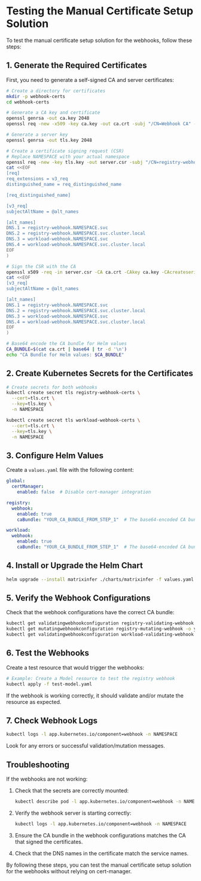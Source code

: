 # Testing the Manual Certificate Setup Solution

To test the manual certificate setup solution for the webhooks, follow these steps:

## 1. Generate the Required Certificates

First, you need to generate a self-signed CA and server certificates:

```bash
# Create a directory for certificates
mkdir -p webhook-certs
cd webhook-certs

# Generate a CA key and certificate
openssl genrsa -out ca.key 2048
openssl req -new -x509 -key ca.key -out ca.crt -subj "/CN=Webhook CA" -days 365

# Generate a server key
openssl genrsa -out tls.key 2048

# Create a certificate signing request (CSR)
# Replace NAMESPACE with your actual namespace
openssl req -new -key tls.key -out server.csr -subj "/CN=registry-webhook.NAMESPACE.svc" -config <(
cat <<EOF
[req]
req_extensions = v3_req
distinguished_name = req_distinguished_name

[req_distinguished_name]

[v3_req]
subjectAltName = @alt_names

[alt_names]
DNS.1 = registry-webhook.NAMESPACE.svc
DNS.2 = registry-webhook.NAMESPACE.svc.cluster.local
DNS.3 = workload-webhook.NAMESPACE.svc
DNS.4 = workload-webhook.NAMESPACE.svc.cluster.local
EOF
)

# Sign the CSR with the CA
openssl x509 -req -in server.csr -CA ca.crt -CAkey ca.key -CAcreateserial -out tls.crt -days 365 -extensions v3_req -extfile <(
cat <<EOF
[v3_req]
subjectAltName = @alt_names

[alt_names]
DNS.1 = registry-webhook.NAMESPACE.svc
DNS.2 = registry-webhook.NAMESPACE.svc.cluster.local
DNS.3 = workload-webhook.NAMESPACE.svc
DNS.4 = workload-webhook.NAMESPACE.svc.cluster.local
EOF
)

# Base64 encode the CA bundle for Helm values
CA_BUNDLE=$(cat ca.crt | base64 | tr -d '\n')
echo "CA Bundle for Helm values: $CA_BUNDLE"
```

## 2. Create Kubernetes Secrets for the Certificates

```bash
# Create secrets for both webhooks
kubectl create secret tls registry-webhook-certs \
  --cert=tls.crt \
  --key=tls.key \
  -n NAMESPACE

kubectl create secret tls workload-webhook-certs \
  --cert=tls.crt \
  --key=tls.key \
  -n NAMESPACE
```

## 3. Configure Helm Values

Create a `values.yaml` file with the following content:

```yaml
global:
  certManager:
    enabled: false  # Disable cert-manager integration

registry:
  webhook:
    enabled: true
    caBundle: "YOUR_CA_BUNDLE_FROM_STEP_1"  # The base64-encoded CA bundle

workload:
  webhook:
    enabled: true
    caBundle: "YOUR_CA_BUNDLE_FROM_STEP_1"  # The base64-encoded CA bundle
```

## 4. Install or Upgrade the Helm Chart

```bash
helm upgrade --install matrixinfer ./charts/matrixinfer -f values.yaml -n NAMESPACE
```

## 5. Verify the Webhook Configurations

Check that the webhook configurations have the correct CA bundle:

```bash
kubectl get validatingwebhookconfiguration registry-validating-webhook -o yaml
kubectl get mutatingwebhookconfiguration registry-mutating-webhook -o yaml
kubectl get validatingwebhookconfiguration workload-validating-webhook -o yaml
```

## 6. Test the Webhooks

Create a test resource that would trigger the webhooks:

```bash
# Example: Create a Model resource to test the registry webhook
kubectl apply -f test-model.yaml
```

If the webhook is working correctly, it should validate and/or mutate the resource as expected.

## 7. Check Webhook Logs

```bash
kubectl logs -l app.kubernetes.io/component=webhook -n NAMESPACE
```

Look for any errors or successful validation/mutation messages.

## Troubleshooting

If the webhooks are not working:

1. Check that the secrets are correctly mounted:
   ```bash
   kubectl describe pod -l app.kubernetes.io/component=webhook -n NAMESPACE
   ```

2. Verify the webhook server is starting correctly:
   ```bash
   kubectl logs -l app.kubernetes.io/component=webhook -n NAMESPACE
   ```

3. Ensure the CA bundle in the webhook configurations matches the CA that signed the certificates.

4. Check that the DNS names in the certificate match the service names.

By following these steps, you can test the manual certificate setup solution for the webhooks without relying on cert-manager.